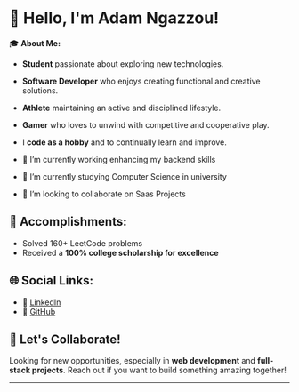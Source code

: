 # 👋 Hello, I'm Adam Ngazzou!

🎓 **About Me:**
- **Student** passionate about exploring new technologies.
- **Software Developer** who enjoys creating functional and creative solutions.
- **Athlete** maintaining an active and disciplined lifestyle.
- **Gamer** who loves to unwind with competitive and cooperative play.
- I **code as a hobby** and to continually learn and improve.

- 🔭 I’m currently working enhancing my backend skills
- 🌱 I’m currently studying Computer Science in university
- 👯 I’m looking to collaborate on Saas Projects

## 🎯 Accomplishments:
- Solved 160+ LeetCode problems
- Received a **100% college scholarship for excellence**

## 🌐 Social Links:
- 🌟 [LinkedIn](https://linkedin.com/in/your-profile-link)
- 🐙 [GitHub](https://github.com/AdamNgazzou)

## 📢 Let's Collaborate!
Looking for new opportunities, especially in **web development** and **full-stack projects**. Reach out if you want to build something amazing together!

---
